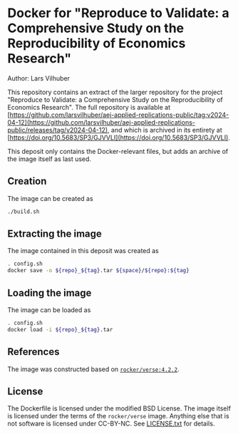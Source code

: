 # Docker for "Reproduce to Validate: a Comprehensive Study on the Reproducibility of Economics Research"

Author: Lars Vilhuber

This repository contains an extract of the larger repository for the project "Reproduce to Validate: a Comprehensive Study on the Reproducibility of Economics Research". The full repository is available at [https://github.com/larsvilhuber/aej-applied-replications-public/tag:v2024-04-12](https://github.com/larsvilhuber/aej-applied-replications-public/releases/tag/v2024-04-12), and which is archived in its entirety at [https://doi.org/10.5683/SP3/GJVVLI](https://doi.org/10.5683/SP3/GJVVLI). 

This deposit only contains the Docker-relevant files, but adds an archive of the image itself as last used. 

## Creation

The image can be created as 

```bash
./build.sh
```

## Extracting the image

The image contained in this deposit was created as

```bash
. config.sh
docker save -o ${repo}_${tag}.tar ${space}/${repo}:${tag}
```

## Loading the image

The image can be loaded as 

```bash
. config.sh
docker load -i ${repo}_${tag}.tar
```

## References

The image was constructed based on [`rocker/verse:4.2.2`](https://hub.docker.com/r/rocker/verse). 

## License

The Dockerfile is licensed under the modified BSD License. The image itself is licensed under the terms of the `rocker/verse` image. Anything else that is not software is licensed under CC-BY-NC. See [LICENSE.txt](LICENSE.txt) for details.



